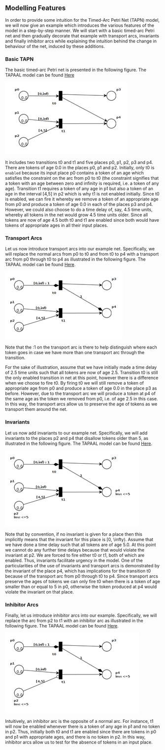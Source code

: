 ## Modelling Features

In order to provide some intuition for the Timed-Arc Petri Net (TAPN) model, we will now give an example which introduces the various features of the model in a step-by-step manner. We will start with a basic timed-arc Petri net and then gradually decorate that example with transport arcs, invariants and finally inhibitor arcs while explaining the intuition behind the change in behaviour of the net, induced by these additions. 

### Basic TAPN 
The basic timed-arc Petri net is presented in the following figure. The TAPAAL model can be found [Here](http://www.tapaal.net/fileadmin/user_manual_models/example1.tapn)

![A basic TAPN model](images/modelling/features/example1.png)

It includes two transitions t0 and t1 and five places p0, p1, p2, p3 and p4. There are tokens of age 0.0 in the places p0, p1 and p2. Initially, only t0 is `enabled` because its input place p0 contains a token of an age which satisfies the constraint on the arc from p0 to t0 (the constraint signifies that a token with an age between zero and infinity is required, i.e. a token of any age). Transition t1 requires a token of any age in p1 but also a token of an age in the interval [4,5] in p2 which is why t1 is not enabled initially.  Since t0 is enabled, we can fire it whereby we remove a token of an appropriate age from p0 and produce a token of age 0.0 in each of the places p3 and p4. However, we could also choose to do a time delay of, say, 4.5 time units, whereby all tokens in the net would grow 4.5 time units older. Since all tokens are now of age 4.5 both t0 and t1 are enabled since both would have tokens of appropriate ages in all their input places.

### Transport Arcs 
Let us now introduce transport arcs into our example net. Specifically, we will replace the normal arcs from p0 to t0 and from t0 to p4 with a transport arc from p0 through t0 to p4 as illustrated in the following figure. The TAPAAL model can be found [Here](http://www.tapaal.net/fileadmin/user_manual_models/example2.tapn).

![Adding transport arcs to the model](images/modelling/features/example2.png)

Note that the :1 on the transport arc is there to help distinguish where each token goes in case we have more than one transport arc through the transition.

For the sake of illustration, assume that we have initially made a time delay of 2.5 time units such that all tokens are now of age 2.5. Transition t0 is still the only enabled transition in net at this point, however there is a difference when we choose to fire t0. By firing t0 we will still remove a token of appropriate age from p0 and produce a token of age 0.0 in the place p3 as before. However, due to the transport arc we will produce a token at p4 of the same age as the token we removed from p0, i.e. of age 2.5 in this case. In this way, the transport arcs allow us to preserve the age of tokens as we transport them around the net.

### Invariants 
Let us now add invariants to our example net. Specifically, we will add invariants to the places p2 and p4 that disallow tokens older than 5, as illustrated in the following figure. The TAPAAL model can be found [Here](http://www.tapaal.net/fileadmin/user_manual_models/example3.tapn).

![Adding Invariants to the model](images/modelling/features/example3.png)

Note that by convention, if no invariant is given for a place then this implicitly means that the invariant for this place is [0, \infty). Assume that we have done a time delay such that all tokens are of age 5.0. At this point we cannot do any further time delays because that would violate the invariant at p2. We are forced to fire either t0 or t1, both of which are enabled. Thus, invariants facilitate urgency in the model. One of the particularities of the use of invariants and transport arcs is demonstrated by the invariant of the place p4, which has implications for the transition t0 because of the transport arc from p0 through t0 to p4. Since transport arcs preserve the ages of tokens we can only fire t0 when there is a token of age smaller than or equal to 5 in p0, otherwise the token produced at p4 would violate the invariant on that place. 

### Inhibitor Arcs 
Finally, let us introduce inhibitor arcs into our example. Specifically, we will replace the arc from p2 to t1 with an inhibitor arc as illustrated in the following figure. The TAPAAL model can be found [Here](http://www.tapaal.net/fileadmin/user_manual_models/example4.tapn).

![Adding inhibitor arcs to the model](images/modelling/features/example4.png)

Intuitively, an inhibitor arc is the opposite of a normal arc. For instance, t1 will now be enabled whenever there is a token of any age in p1 and no token in p2. 
Thus, initially both t0 and t1 are enabled since there are tokens in p0 and p1 with appropriate ages, and there is no token in p2.
In this way, inhibitor arcs allow us to test for the absence of tokens in an input place.
